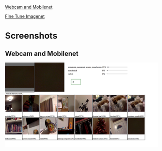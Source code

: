 [Webcam and Mobilenet](webcam-mobilenet/)

[Fine Tune Imagenet](fine-tune-imagenet/)


# Screenshots
## Webcam and Mobilenet
![Webcam and Mobilenet](images/webcam-mobilenet.png)



